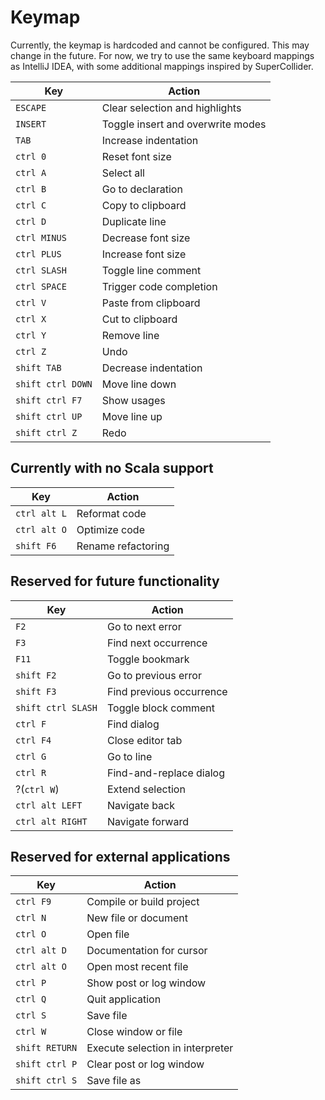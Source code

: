 # Keymap

Currently, the keymap is hardcoded and cannot be configured. This may change in the future.
For now, we try to use the same keyboard mappings as IntelliJ IDEA, with some additional mappings
inspired by SuperCollider.

|**Key**            |**Action**                         |
|-------------------|-----------------------------------|
|`ESCAPE`           |Clear selection and highlights     |
|`INSERT`           |Toggle insert and overwrite modes  |
|`TAB`              |Increase indentation               |
|`ctrl 0`           |Reset font size                    |
|`ctrl A`           |Select all                         |
|`ctrl B`           |Go to declaration                  |
|`ctrl C`           |Copy to clipboard                  |
|`ctrl D`           |Duplicate line                     |
|`ctrl MINUS`       |Decrease font size                 |
|`ctrl PLUS`        |Increase font size                 |
|`ctrl SLASH`       |Toggle line comment                |
|`ctrl SPACE`       |Trigger code completion            |
|`ctrl V`           |Paste from clipboard               |
|`ctrl X`           |Cut to clipboard                   |
|`ctrl Y`           |Remove line                        |
|`ctrl Z`           |Undo                               |
|`shift TAB`        |Decrease indentation               |
|`shift ctrl DOWN`  |Move line down                     |
|`shift ctrl F7`    |Show usages                        |
|`shift ctrl UP`    |Move line up                       |
|`shift ctrl Z`     |Redo                               |

## Currently with no Scala support

|**Key**            |**Action**                         |
|-------------------|-----------------------------------|
|`ctrl alt L`       |Reformat code                      |
|`ctrl alt O`       |Optimize code                      |
|`shift F6`         |Rename refactoring                 |

## Reserved for future functionality

|**Key**            |**Action**                         |
|-------------------|-----------------------------------|
|`F2`               |Go to next error                   |
|`F3`               |Find next occurrence               |
|`F11`              |Toggle bookmark                    |
|`shift F2`         |Go to previous error               |
|`shift F3`         |Find previous occurrence           |
|`shift ctrl SLASH` |Toggle block comment               |
|`ctrl F`           |Find dialog                        |
|`ctrl F4`          |Close editor tab                   |
|`ctrl G`           |Go to line                         |
|`ctrl R`           |Find-and-replace dialog            |
|?(`ctrl W`)        |Extend selection                   |
|`ctrl alt LEFT`    |Navigate back                      |
|`ctrl alt RIGHT`   |Navigate forward                   |

## Reserved for external applications

|**Key**            |**Action**                         |
|-------------------|-----------------------------------|
|`ctrl F9`          |Compile or build project           |
|`ctrl N`           |New file or document               |
|`ctrl O`           |Open file                          |
|`ctrl alt D`       |Documentation for cursor           |
|`ctrl alt O`       |Open most recent file              |
|`ctrl P`           |Show post or log window            |
|`ctrl Q`           |Quit application                   |
|`ctrl S`           |Save file                          |
|`ctrl W`           |Close window or file               |
|`shift RETURN`     |Execute selection in interpreter   |
|`shift ctrl P`     |Clear post or log window           |
|`shift ctrl S`     |Save file as                       |

